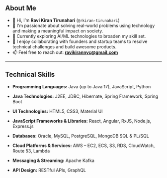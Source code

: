 
## About Me

- 👋 Hi, I’m **Ravi Kiran Tirunahari** (`@rkiran-tirunahari`)
- 👀 I'm passionate about solving real-world problems using technology and making a meaningful impact on society.
- 🌱 Currently exploring AI/ML technologies to broaden my skill set.
- 💞️ I enjoy collaborating with founders and startup teams to resolve technical challenges and build awesome products.
- 📫 Feel free to reach out: **[ravikirannyc@gmail.com](mailto:ravikirannyc@gmail.com)**

---

## Technical Skills

- **Programming Languages:**
  Java (up to Java 17), JavaScript, Python

- **Java Technologies:**
  J2EE, JDBC, Hibernate, Spring Framework, Spring Boot

- **UI Technologies:**
  HTML5, CSS3, Material UI

- **JavaScript Frameworks & Libraries:**
  React, Angular, RxJS, Node.js, Express.js

- **Databases:**
  Oracle, MySQL, PostgreSQL, MongoDB
  SQL & PL/SQL

- **Cloud Platforms & Services:**
  AWS – EC2, ECS, S3, RDS, CloudWatch, Route 53, Lambda

- **Messaging & Streaming:**
  Apache Kafka

- **API Design:**
  RESTful APIs, GraphQL



